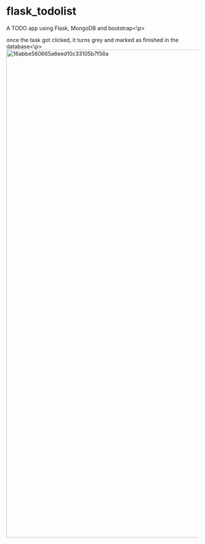 # flask_todolist
<p>A TODO app using Flask, MongoDB and bootstrap<\p>
<p>once the task got clicked, it turns grey and marked as finished in the database<\p>
<img width="1280" alt="16abbe560665a6eed10c33105b7f56a" src="https://user-images.githubusercontent.com/92707099/229404808-5fc41ce8-a0b8-481f-a00e-c3b925c59ce3.png">
